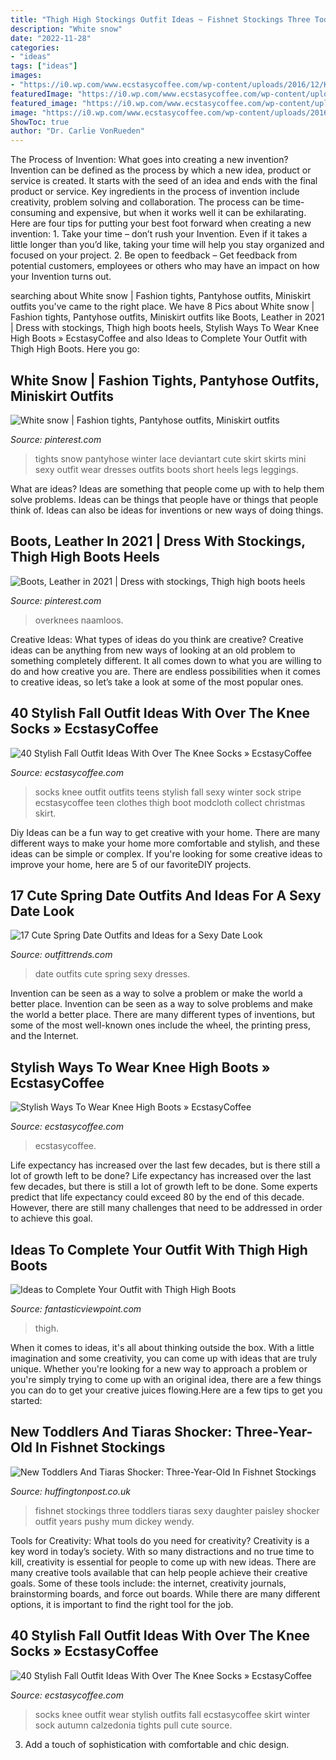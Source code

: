 ```yaml
---
title: "Thigh High Stockings Outfit Ideas ~ Fishnet Stockings Three Toddlers Tiaras Sexy Daughter Paisley Shocker Outfit Years Pushy Mum Dickey Wendy"
description: "White snow"
date: "2022-11-28"
categories:
- "ideas"
tags: ["ideas"]
images:
- "https://i0.wp.com/www.ecstasycoffee.com/wp-content/uploads/2016/12/Knee-High-Boots31.jpg?resize=682%2C1024&amp;ssl=1"
featuredImage: "https://i0.wp.com/www.ecstasycoffee.com/wp-content/uploads/2016/10/Over-The-Knee-Socks-4.jpg?resize=467%2C940"
featured_image: "https://i0.wp.com/www.ecstasycoffee.com/wp-content/uploads/2016/10/Over-The-Knee-Socks-33.jpg"
image: "https://i0.wp.com/www.ecstasycoffee.com/wp-content/uploads/2016/10/Over-The-Knee-Socks-33.jpg"
ShowToc: true
author: "Dr. Carlie VonRueden"
---
```



The Process of Invention: What goes into creating a new invention?
Invention can be defined as the process by which a new idea, product or service is created. It starts with the seed of an idea and ends with the final product or service. Key ingredients in the process of invention include creativity, problem solving and collaboration. The process can be time-consuming and expensive, but when it works well it can be exhilarating. Here are four tips for putting your best foot forward when creating a new invention: 1. Take your time – don’t rush your Invention. Even if it takes a little longer than you’d like, taking your time will help you stay organized and focused on your project. 2. Be open to feedback – Get feedback from potential customers, employees or others who may have an impact on how your Invention turns out. 
	

		
searching about White snow | Fashion tights, Pantyhose outfits, Miniskirt outfits you've came to the right place. We have 8 Pics about White snow | Fashion tights, Pantyhose outfits, Miniskirt outfits like Boots, Leather in 2021 | Dress with stockings, Thigh high boots heels, Stylish Ways To Wear Knee High Boots » EcstasyCoffee and also Ideas to Complete Your Outfit with Thigh High Boots. Here you go:
		
    
## White Snow | Fashion Tights, Pantyhose Outfits, Miniskirt Outfits

<img loading=lazy src="https://i.pinimg.com/736x/df/11/1b/df111bdd4665b8d4ff7b035f381bbf31--fashion-heels-thigh-highs.jpg" onerror="this.onerror=null;this.src='https://tse3.mm.bing.net/th?id=OIP.7DJNf0SUwHwU-uzU7miUiwHaLH&amp;pid=15.1';" alt="White snow | Fashion tights, Pantyhose outfits, Miniskirt outfits">

_Source: pinterest.com_

>tights snow pantyhose winter lace deviantart cute skirt skirts mini sexy outfit wear dresses outfits boots short heels legs leggings. 

	

What are ideas?
Ideas are something that people come up with to help them solve problems. Ideas can be things that people have or things that people think of. Ideas can also be ideas for inventions or new ways of doing things.

    
## Boots, Leather In 2021 | Dress With Stockings, Thigh High Boots Heels

<img loading=lazy src="https://i.pinimg.com/736x/b0/80/b4/b080b40789d3c8691965f0a4be5cd71a.jpg" onerror="this.onerror=null;this.src='https://tse1.mm.bing.net/th?id=OIP.SlhVYQEREhpZqGLOApjTrAHaLN&amp;pid=15.1';" alt="Boots, Leather in 2021 | Dress with stockings, Thigh high boots heels">

_Source: pinterest.com_

>overknees naamloos. 

	

Creative Ideas: What types of ideas do you think are creative?
Creative ideas can be anything from new ways of looking at an old problem to something completely different. It all comes down to what you are willing to do and how creative you are. There are endless possibilities when it comes to creative ideas, so let’s take a look at some of the most popular ones.

    
## 40 Stylish Fall Outfit Ideas With Over The Knee Socks » EcstasyCoffee

<img loading=lazy src="https://i0.wp.com/www.ecstasycoffee.com/wp-content/uploads/2016/10/Over-The-Knee-Socks-33.jpg" onerror="this.onerror=null;this.src='https://tse4.mm.bing.net/th?id=OIP.GZNvGFKlTvBnfZ61xm2O2wHaNK&amp;pid=15.1';" alt="40 Stylish Fall Outfit Ideas With Over The Knee Socks » EcstasyCoffee">

_Source: ecstasycoffee.com_

>socks knee outfit outfits teens stylish fall sexy winter sock stripe ecstasycoffee teen clothes thigh boot modcloth collect christmas skirt. 

	

Diy Ideas can be a fun way to get creative with your home. There are many different ways to make your home more comfortable and stylish, and these ideas can be simple or complex. If you're looking for some creative ideas to improve your home, here are 5 of our favoriteDIY projects.

    
## 17 Cute Spring Date Outfits And Ideas For A Sexy Date Look

<img loading=lazy src="https://www.outfittrends.com/wp-content/uploads/2015/02/mondabelle-pink-black-dresses.jpg" onerror="this.onerror=null;this.src='https://tse2.mm.bing.net/th?id=OIP.tSltJoo8aTWk1Y8NUKJQRgHaK2&amp;pid=15.1';" alt="17 Cute Spring Date Outfits and Ideas for a Sexy Date Look">

_Source: outfittrends.com_

>date outfits cute spring sexy dresses. 

	

Invention can be seen as a way to solve a problem or make the world a better place.
Invention can be seen as a way to solve problems and make the world a better place. There are many different types of inventions, but some of the most well-known ones include the wheel, the printing press, and the Internet.

    
## Stylish Ways To Wear Knee High Boots » EcstasyCoffee

<img loading=lazy src="https://i0.wp.com/www.ecstasycoffee.com/wp-content/uploads/2016/12/Knee-High-Boots31.jpg?resize=682%2C1024&amp;ssl=1" onerror="this.onerror=null;this.src='https://tse1.mm.bing.net/th?id=OIP.qI-f_I3u9OvTwM_TQqUrWAHaLH&amp;pid=15.1';" alt="Stylish Ways To Wear Knee High Boots » EcstasyCoffee">

_Source: ecstasycoffee.com_

>ecstasycoffee. 

	

Life expectancy has increased over the last few decades, but is there still a lot of growth left to be done?
Life expectancy has increased over the last few decades, but there is still a lot of growth left to be done. Some experts predict that life expectancy could exceed 80 by the end of this decade. However, there are still many challenges that need to be addressed in order to achieve this goal.

    
## Ideas To Complete Your Outfit With Thigh High Boots

<img loading=lazy src="http://www.fantasticviewpoint.com/wp-content/uploads/2013/11/Thigh-High-Boots-1.jpg" onerror="this.onerror=null;this.src='https://tse3.mm.bing.net/th?id=OIP.UN7ptjC1N8ETNosB0diubQHaLH&amp;pid=15.1';" alt="Ideas to Complete Your Outfit with Thigh High Boots">

_Source: fantasticviewpoint.com_

>thigh. 

	

When it comes to ideas, it's all about thinking outside the box. With a little imagination and some creativity, you can come up with ideas that are truly unique. Whether you're looking for a new way to approach a problem or you're simply trying to come up with an original idea, there are a few things you can do to get your creative juices flowing.Here are a few tips to get you started:

    
## New Toddlers And Tiaras Shocker: Three-Year-Old In Fishnet Stockings

<img loading=lazy src="http://www.blogcdn.com/www.parentdish.co.uk/media/2011/11/fishnet-three-year-old-spla.jpg" onerror="this.onerror=null;this.src='https://tse2.mm.bing.net/th?id=OIP.9OA3rRwbl-SEMosFv-gqvAHaKC&amp;pid=15.1';" alt="New Toddlers And Tiaras Shocker: Three-Year-Old In Fishnet Stockings">

_Source: huffingtonpost.co.uk_

>fishnet stockings three toddlers tiaras sexy daughter paisley shocker outfit years pushy mum dickey wendy. 

	

Tools for Creativity: What tools do you need for creativity?
Creativity is a key word in today’s society. With so many distractions and no true time to kill, creativity is essential for people to come up with new ideas. There are many creative tools available that can help people achieve their creative goals. Some of these tools include: the internet, creativity journals, brainstorming boards, and force out boards. While there are many different options, it is important to find the right tool for the job.

    
## 40 Stylish Fall Outfit Ideas With Over The Knee Socks » EcstasyCoffee

<img loading=lazy src="https://i0.wp.com/www.ecstasycoffee.com/wp-content/uploads/2016/10/Over-The-Knee-Socks-4.jpg?resize=467%2C940" onerror="this.onerror=null;this.src='https://tse1.mm.bing.net/th?id=OIP.TyEffREUrgzdE2B8MWK9xwCwFi&amp;pid=15.1';" alt="40 Stylish Fall Outfit Ideas With Over The Knee Socks » EcstasyCoffee">

_Source: ecstasycoffee.com_

>socks knee outfit wear stylish outfits fall ecstasycoffee skirt winter sock autumn calzedonia tights pull cute source. 

	

3. Add a touch of sophistication with comfortable and chic design.

